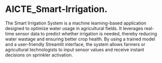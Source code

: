 # AICTE_Smart-Irrigation.
The Smart Irrigation System is a machine learning-based application designed to optimize water usage in agricultural fields. It leverages real-time sensor data to predict whether irrigation is needed, thereby reducing water wastage and ensuring better crop health. By using a trained model and a user-friendly Streamlit interface, the system allows farmers or agricultural technologists to input sensor values and receive instant decisions on sprinkler activation.
